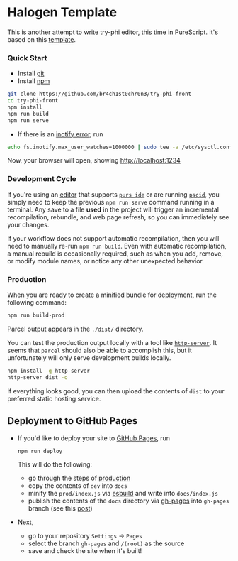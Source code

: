 # Halogen Template

This is another attempt to write try-phi editor, this time in PureScript.
It's based on this [template](https://github.com/purescript-halogen/purescript-halogen-template).

### Quick Start
* Install [git](https://git-scm.com/book/en/v2/Getting-Started-Installing-Git)
* Install [npm](https://docs.npmjs.com/downloading-and-installing-node-js-and-npm/)

```sh
git clone https://github.com/br4ch1st0chr0n3/try-phi-front
cd try-phi-front
npm install
npm run build
npm run serve
```

* If there is an [inotify error](https://askubuntu.com/a/1088275), run
```sh
echo fs.inotify.max_user_watches=1000000 | sudo tee -a /etc/sysctl.conf && sudo sysctl -p
```
Now, your browser will open, showing [http://localhost:1234](http://localhost:1234)

### Development Cycle

If you're using an [editor](https://github.com/purescript/documentation/blob/master/ecosystem/Editor-and-tool-support.md#editors) that supports [`purs ide`](https://github.com/purescript/purescript/tree/master/psc-ide) or are running [`pscid`](https://github.com/kRITZCREEK/pscid), you simply need to keep the previous `npm run serve` command running in a terminal. Any save to a file **used** in the project will trigger an incremental recompilation, rebundle, and web page refresh, so you can immediately see your changes.

If your workflow does not support automatic recompilation, then you will need to manually re-run `npm run build`. Even with automatic recompilation, a manual rebuild is occasionally required, such as when you add, remove, or modify module names, or notice any other unexpected behavior.

### Production

When you are ready to create a minified bundle for deployment, run the following command:
```sh
npm run build-prod
```

Parcel output appears in the `./dist/` directory.

You can test the production output locally with a tool like [`http-server`](https://github.com/http-party/http-server#installation). It seems that `parcel` should also be able to accomplish this, but it unfortunately will only serve development builds locally.
```sh
npm install -g http-server
http-server dist -o
```

If everything looks good, you can then upload the contents of `dist` to your preferred static hosting service.

## Deployment to GitHub Pages

* If you'd like to deploy your site to [GitHub Pages](https://pages.github.com/), run
    ```sh
    npm run deploy
    ```

    This will do the following:
    * go through the steps of [production](#production)
    * copy the contents of `dev` into `docs`
    * minify the `prod/index.js` via [esbuild](https://esbuild.github.io/) and write into `docs/index.js`
    * publish the contents of the `docs` directory via [gh-pages](https://github.com/tschaub/gh-pages) into `gh-pages` branch (see this [post](https://javascript.plainenglish.io/deploying-any-app-to-github-pages-1e8e946bf890))

* Next,
    * go to your repository `Settings` -> `Pages`
    * select the branch `gh-pages` and `/(root)` as the source
    * save and check the site when it's built!